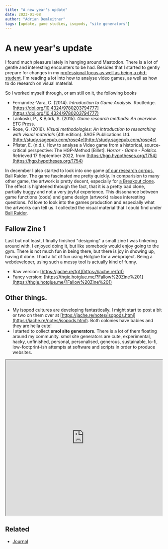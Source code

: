 ```yaml
---
title: "A new year's update"
date: 2023-01-08
author: "Adrian Demleitner"
tags: [update, game studies, isopods, "site generators"]
---
```

# A new year's update
I found much pleasure lately in hanging around Mastodon. There is a lot of gentle and interesting encounters to be had. Besides that I started to gently prepare for changes in my [professional focus as well as being a phd-student](journal/2022-10-26.md). I'm reading a lot into how to analyse video games, as well as how to do research on visual material. 

So I worked myself through, or am still on it, the following books

- Fernández-Vara, C. (2014). _Introduction to Game Analysis_. Routledge. [https://doi.org/10.4324/9780203794777](https://doi.org/10.4324/9780203794777)
- Lankoski, P., & Björk, S. (2015). _Game research methods: An overview_. ETC Press.
- Rose, G. (2016). _Visual methodologies: An introduction to researching with visual materials_ (4th edition). SAGE Publications Ltd. [http://study.sagepub.com/rose4e](http://study.sagepub.com/rose4e)
- Pfister, E. (n.d.). How to analyse a Video game from a historical, source-critical perspective: The HGP-Method [Billet]. _Horror - Game - Politics_. Retrieved 17 September 2022, from [https://hgp.hypotheses.org/1754](https://hgp.hypotheses.org/1754)

In december I also started to look into one game [of our research corpus](https://swissgames.garden/?release_year_range%5Bend%5D=2000&release_year_range%5Bstart%5D=1968), Ball Raider. The game fascinated me pretty quickly. In comparision to many other game, the artwork is pretty decent, especially for [a Breakout clone](https://en.wikipedia.org/wiki/Breakout_(video_game)). The effect is hightened through the fact, that it is a pretty bad clone, partially buggy and not a very joyful experience. This dissonance between game functions (code) and game design (artwork) raises interesting questions. I'd love to look into the games production and especially what the artworks can tell us. I collected the visual material that I could find under [Ball Raider](https://www.are.na/adrian-demleitner/ball-raider).

## Fallow Zine 1
Last but not least, I finally finished "designing" a small zine I was tinkering around with. I enjoyed doing it, but like somebody would enjoy going to the gym. There is not much fun in being there, but there is joy in showing up, having it done. I had a lot of fun using Hotglue for a webproject. Being a webdeveloper, using such a messy tool is actually kind of funny.

- Raw version: [https://jache.re/fp1](https://jache.re/fp1)
- Fancy version: [https://thgie.hotglue.me/?Fallow%20Zine%201](https://thgie.hotglue.me/?Fallow%20Zine%201)

## Other things.
- My isopod cultures are developing fantastically. I might start to post a bit or two on them over at [https://jache.re/notes/isopods.html](https://jache.re/notes/isopods.html). Both colonies have babies and they are hella cute!
- I started to collect **smol site generators**. There is a lot of them floating around my community. smol site generators are cute, experimental, hacky, unfinished, personal, personalised, generous, sustainable, lo-fi, low-footprint-ish attempts at software and scripts in order to produce websites.
<iframe src="https://www.are.na/adrian-demleitner/smol-site-generators" style="width: 100%; height: 500px;"></iframe>

## Related
- [Journal](pages/journal.md)
